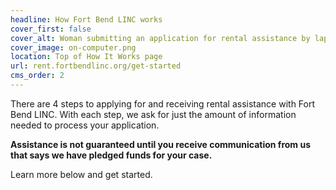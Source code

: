 ```yaml
---
headline: How Fort Bend LINC works
cover_first: false
cover_alt: Woman submitting an application for rental assistance by laptop
cover_image: on-computer.png
location: Top of How It Works page
url: rent.fortbendlinc.org/get-started
cms_order: 2
---
```


There are 4 steps to applying for and receiving rental assistance with Fort Bend LINC. With each step, we ask for just the amount of information needed to process your application.

**Assistance is not guaranteed until you receive communication from us that says we have pledged funds for your case.**

Learn more below and get started.

